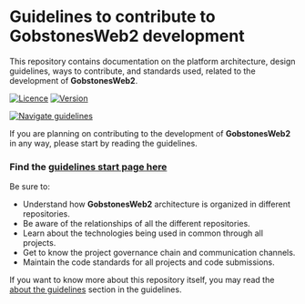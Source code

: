 # Guidelines to contribute to **GobstonesWeb2** development

This repository contains documentation on the platform architecture, design guidelines, ways to contribute, and standards used, related to the development of **GobstonesWeb2**.

[![Licence](https://img.shields.io/badge/AGPL--3.0_with_additional_terms-olivegreen?style=plastic&label=License&logo=open-source-initiative&logoColor=white&color=olivegreen)](https://github.com/gobstones/gobstones-guidelines/blob/main/LICENSE)
[![Version](https://img.shields.io/github/package-json/v/gobstones/gobstones-guidelines?style=plastic&label=Version&logo=git-lfs&logoColor=white&color=crimson)](https://github.com/gobstones/gobstones-guidelines)

[![Navigate guidelines](https://img.shields.io/github/package-json/homepage/gobstones/gobstones-guidelines?color=blue&label=Navigate%20Guidelines&logo=gitbook&logoColor=white&style=plastic)](https://gobstones.github.io/gobstones-guidelines)

If you are planning on contributing to the development of **GobstonesWeb2** in any way, please start by reading the guidelines.

### Find the [guidelines start page here](https://gobstones.github.io/gobstones-guidelines)

Be sure to:
* Understand how **GobstonesWeb2** architecture is organized in different repositories.
* Be aware of the relationships of all the different repositories.
* Learn about the technologies being used in common through all projects.
* Get to know the project governance chain and communication channels.
* Maintain the code standards for all projects and code submissions.

If you want to know more about this repository itself, you may read the [about the guidelines](https://gobstones.github.io/gobstones-guidelines/about-guidelines) section in the guidelines.

